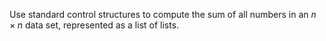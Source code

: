 Use standard control structures to compute the sum of all numbers in an
$n×n$ data set, represented as a list of lists.